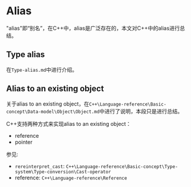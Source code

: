 # Alias

"alias"即“别名”，在C++中，alias是广泛存在的，本文对C++中的alias进行总结。

## Type alias

在`Type-alias.md`中进行介绍。



## Alias to an existing object

关于alias to an existing object，在`C++\Language-reference\Basic-concept\Data-model\Object\Object.md`中进行了说明，本段只是进行总结。

C++支持两种方式来实现alias to an existing object：

- reference
- pointer

参见:

- `rereinterpret_cast`: `C++\Language-reference\Basic-concept\Type-system\Type-conversion\Cast-operator`
- reference: `C++\Language-reference\Reference`